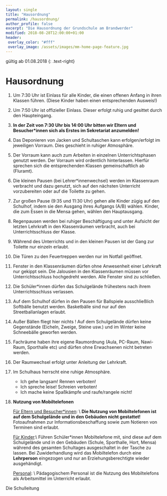 ```yaml
---
layout: single
title: "Hausordnung"
permalink: /hausordnung/
author_profile: false
excerpt: "Die Hausordnung der Grundschule am Brandwerder"
modified: 2018-08-28T12:00:00+01:00
header:
 overlay_color: "#fff"
 overlay_image: /assets/images/mm-home-page-feature.jpg
---
```


gültig ab 01.08.2018
{: .text-right}

# Hausordnung

1.  Um 7:30 Uhr ist Einlass für alle Kinder, die einen offenen Anfang in ihren
    Klassen führen. (Diese Kinder haben einen entsprechenden Ausweis!)
2.  Um 7:50 Uhr ist offizieller Einlass. Dieser erfolgt ruhig und gesittet durch
    den Haupteingang.
3.  **In der Zeit von 7:30 Uhr bis 14:00 Uhr bitten wir Eltern und
    Besucher\*innen sich als Erstes im Sekretariat anzumelden!**
4.  Das Deponieren von Jacken und Schultaschen kann erfolgen/erfolgt im
    jeweiligen Vorraum. Dies geschieht in ruhiger Atmosphäre.
5.  Der Vorraum kann auch zum Arbeiten in einzelnen Unterrichtsphasen genutzt
    werden. Der Vorraum wird ordentlich hinterlassen. Hierfür sprechen sich die
    entsprechenden Klassen gemeinschaftlich ab (Fluramt).
6.  Die kleinen Pausen (bei Lehrer\*innenwechsel) werden im Klassenraum
    verbracht und dazu genutzt, sich auf den nächsten Unterricht vorzubereiten
    oder auf die Toilette zu gehen.
7.  Zur großen Pause (9:35 und 11:30 Uhr) gehen alle Kinder zügig auf den
    Schulhof, indem sie den Ausgang ihres Aufgangs (A/B) wählen. Kinder, die
    zum Essen in die Mensa gehen, wählen den Hauptausgang.
8.  Regenpausen werden bei ruhiger Beschäftigung und unter Aufsicht der letzten
    Lehrkraft in den Klassenräumen verbracht, auch bei Unterrichtsschluss der
    Klasse.
9.  Während des Unterrichts und in den kleinen Pausen ist der Gang zur Toilette
    nur einzeln erlaubt.
10. Die Türen zu den Feuertreppen werden nur im Notfall geöffnet.
11. Fenster in den Klassenräumen dürfen ohne Anwesenheit einer Lehrkraft nur
    gekippt sein. Die Jalousien in den Klassenräumen müssen vor
    Unterrichtsschluss hochgedreht werden. Alle Fenster sind zu schließen.
12. Die Schüler\*innen dürfen das Schulgelände frühestens nach ihrem
    Unterrichtsschluss verlassen.
13. Auf dem Schulhof dürfen in den Pausen für Ballspiele ausschließlich Softbälle
    benutzt werden. Basketbälle sind nur auf den Streetballanlagen erlaubt.
14. Außer Bällen fliegt hier nichts <i class='fa fa-smile-o'></i>! Auf dem Schulgelände dürfen keine
    Gegenstände (Eicheln, Zweige, Steine usw.) und im Winter keine Schneebälle
    geworfen werden.
15. Fachräume haben ihre eigene Raumordnung (Aula, PC-Raum, Nawi-Raum,
    Sporthalle etc) und dürfen ohne Erwachsenen nicht betreten werden.
16. Der Raumwechsel erfolgt unter Anleitung der Lehrkraft.
17. Im Schulhaus herrscht eine ruhige Atmosphäre.
    * Ich gehe langsam! Rennen verboten!
    * Ich spreche leise! Schreien verboten!
    * Ich mache keine Spaßkämpfe und raufe/rangele nicht!
18. **Nutzung von Mobiltelefonen**

    <u>Für Eltern und Besucher*innen</u>: \\
    **Die Nutzung von Mobiltelefonen ist auf dem Schulgelände und in den
    Gebäuden nicht gestattet!**
    Fotoaufnahmen zur Informationsbeschaffung sowie zum Notieren von
    Terminen sind erlaubt.

    <u>Für Kinder</u>:\\
    Führen Schüler\*innen Mobiltelefone mit, sind diese auf dem Schulgelände und
    in den Gebäuden (Schule, Sporthalle, Hort, Mensa) während des gesamten
    Schultages ausgeschaltet in der Tasche zu lassen. Bei Zuwiderhandlung wird
    das Mobiltelefon durch eine **Lehrperson** eingezogen und nur an
    Erziehungsberechtigte wieder ausgehändigt.

    <u>Personal</u>: \\
    Pädagogischem Personal ist die Nutzung des Mobiltelefons als Arbeitsmittel
    im Unterricht erlaubt.

Die Schulleitung
